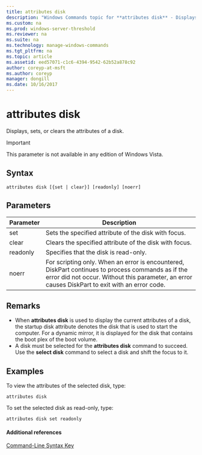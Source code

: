```yaml
---
title: attributes disk
description: "Windows Commands topic for **attributes disk** - Displays, sets, or clears the attributes of a disk."
ms.custom: na
ms.prod: windows-server-threshold
ms.reviewer: na
ms.suite: na
ms.technology: manage-windows-commands
ms.tgt_pltfrm: na
ms.topic: article
ms.assetid: eed57071-c1c6-4394-9542-62b52a878c92
author: coreyp-at-msft
ms.author: coreyp
manager: dongill
ms.date: 10/16/2017
---
```


# attributes disk



Displays, sets, or clears the attributes of a disk.

> [!IMPORTANT]
> This parameter is not available in any edition of Windows Vista.

## Syntax

```
attributes disk [{set | clear}] [readonly] [noerr]
```

## Parameters

|Parameter|Description|
|---------|-----------|
|set|Sets the specified attribute of the disk with focus.|
|clear|Clears the specified attribute of the disk with focus.|
|readonly|Specifies that the disk is read-only.|
|noerr|For scripting only. When an error is encountered, DiskPart continues to process commands as if the error did not occur. Without this parameter, an error causes DiskPart to exit with an error code.|

## Remarks

-   When **attributes disk** is used to display the current attributes of a disk, the startup disk attribute denotes the disk that is used to start the computer. For a dynamic mirror, it is displayed for the disk that contains the boot plex of the boot volume.
-   A disk must be selected for the **attributes disk** command to succeed. Use the **select disk** command to select a disk and shift the focus to it.

## <a name="BKMK_examples"></a>Examples

To view the attributes of the selected disk, type:
```
attributes disk
```
To set the selected disk as read-only, type:
```
attributes disk set readonly
```

#### Additional references

[Command-Line Syntax Key](command-line-syntax-key.md)

